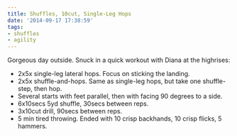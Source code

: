 ```yaml
---
title: Shuffles, 10cut, Single-Leg Hops
date: '2014-09-17 17:38:59'
tags:
- shuffles
- agility
---
```


Gorgeous day outside. Snuck in a quick workout with Diana at the highrises:

- 2x5x single-leg lateral hops. Focus on sticking the landing.
- 2x5x shuffle-and-hops. Same as single-leg hops, but take one shuffle-step, then hop.
- Several starts with feet parallel, then with facing 90 degrees to a side.
- 6x10secs 5yd shuffle, 30secs between reps.
- 3x10cut drill, 90secs between reps.
- 5 min tired throwing. Ended with 10 crisp backhands, 10 crisp flicks, 5 hammers.

